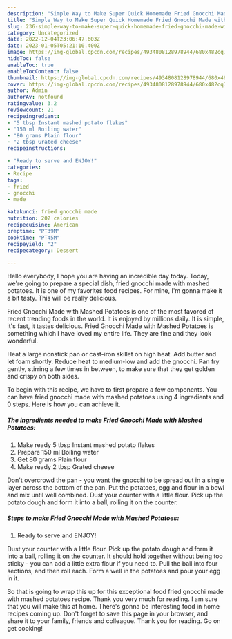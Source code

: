 ```yaml
---
description: "Simple Way to Make Super Quick Homemade Fried Gnocchi Made with Mashed Potatoes"
title: "Simple Way to Make Super Quick Homemade Fried Gnocchi Made with Mashed Potatoes"
slug: 236-simple-way-to-make-super-quick-homemade-fried-gnocchi-made-with-mashed-potatoes
category: Uncategorized
date: 2022-12-04T23:06:47.603Z
date: 2023-01-05T05:21:10.400Z
image: https://img-global.cpcdn.com/recipes/4934808128978944/680x482cq70/fried-gnocchi-made-with-mashed-potatoes-recipe-main-photo.jpg
hideToc: false
enableToc: true
enableTocContent: false
thumbnail: https://img-global.cpcdn.com/recipes/4934808128978944/680x482cq70/fried-gnocchi-made-with-mashed-potatoes-recipe-main-photo.jpg
cover: https://img-global.cpcdn.com/recipes/4934808128978944/680x482cq70/fried-gnocchi-made-with-mashed-potatoes-recipe-main-photo.jpg
author: Admin
authorAv: notfound
ratingvalue: 3.2
reviewcount: 21
recipeingredient:
- "5 tbsp Instant mashed potato flakes"
- "150 ml Boiling water"
- "80 grams Plain flour"
- "2 tbsp Grated cheese"
recipeinstructions:

- "Ready to serve and ENJOY!"
categories:
- Recipe
tags:
- fried
- gnocchi
- made

katakunci: fried gnocchi made 
nutrition: 202 calories
recipecuisine: American
preptime: "PT39M"
cooktime: "PT45M"
recipeyield: "2"
recipecategory: Dessert

---
```



Hello everybody, I hope you are having an incredible day today. Today, we're going to prepare a special dish, fried gnocchi made with mashed potatoes. It is one of my favorites food recipes. For mine, I'm gonna make it a bit tasty. This will be really delicious.

Fried Gnocchi Made with Mashed Potatoes is one of the most favored of recent trending foods in the world. It is enjoyed by millions daily. It is simple, it's fast, it tastes delicious. Fried Gnocchi Made with Mashed Potatoes is something which I have loved my entire life. They are fine and they look wonderful.

Heat a large nonstick pan or cast-iron skillet on high heat. Add butter and let foam shortly. Reduce heat to medium-low and add the gnocchi. Pan fry gently, stirring a few times in between, to make sure that they get golden and crispy on both sides.


To begin with this recipe, we have to first prepare a few components. You can have fried gnocchi made with mashed potatoes using 4 ingredients and 0 steps. Here is how you can achieve it.

<!--inarticleads1-->

##### The ingredients needed to make Fried Gnocchi Made with Mashed Potatoes:

1. Make ready 5 tbsp Instant mashed potato flakes
1. Prepare 150 ml Boiling water
1. Get 80 grams Plain flour
1. Make ready 2 tbsp Grated cheese


Don&#39;t overcrowd the pan - you want the gnocchi to be spread out in a single layer across the bottom of the pan. Put the potatoes, egg and flour in a bowl and mix until well combined. Dust your counter with a little flour. Pick up the potato dough and form it into a ball, rolling it on the counter. 

<!--inarticleads2-->

##### Steps to make Fried Gnocchi Made with Mashed Potatoes:


1. Ready to serve and ENJOY!

Dust your counter with a little flour. Pick up the potato dough and form it into a ball, rolling it on the counter. It should hold together without being too sticky - you can add a little extra flour if you need to. Pull the ball into four sections, and then roll each. Form a well in the potatoes and pour your egg in it. 

So that is going to wrap this up for this exceptional food fried gnocchi made with mashed potatoes recipe. Thank you very much for reading. I am sure that you will make this at home. There's gonna be interesting food in home recipes coming up. Don't forget to save this page in your browser, and share it to your family, friends and colleague. Thank you for reading. Go on get cooking!

